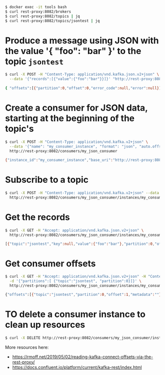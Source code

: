 ```bash
$ docker exec -it tools bash
$ curl rest-proxy:8082/brokers
$ curl rest-proxy:8082/topics | jq
$ curl rest-proxy:8082/topics/jsontest | jq
```


# Produce a message using JSON with the value '{ "foo": "bar" }' to the topic `jsontest`

```bash
$ curl -X POST -H "Content-Type: application/vnd.kafka.json.v2+json" \
  --data '{"records":[{"value":{"foo":"bar"}}]}' "http://rest-proxy:8082/topics/jsontest"
  
{ "offsets":[{"partition":0,"offset":0,"error_code":null,"error":null}],"key_schema_id":null,"value_schema_id":null }
```

# Create a consumer for JSON data, starting at the beginning of the topic's
```bash
$ curl -X POST -H "Content-Type: application/vnd.kafka.v2+json" \
  --data '{"name": "my_consumer_instance", "format": "json", "auto.offset.reset": "earliest"}' \
  http://rest-proxy:8082/consumers/my_json_consumer
  
{"instance_id":"my_consumer_instance","base_uri":"http://rest-proxy:8082/consumers/my_json_consumer/instances/my_consumer_instance"}   
```

# Subscribe to a topic
```bash
$ curl -X POST -H "Content-Type: application/vnd.kafka.v2+json" --data '{"topics":["jsontest"]}' \
  http://rest-proxy:8082/consumers/my_json_consumer/instances/my_consumer_instance/subscription

```

# Get the records
```bash
$ curl -X GET -H "Accept: application/vnd.kafka.json.v2+json" \
  http://rest-proxy:8082/consumers/my_json_consumer/instances/my_consumer_instance/records

[{"topic":"jsontest","key":null,"value":{"foo":"bar"},"partition":0,"offset":0}]
```

# Get consumer offsets

```bash
$ curl -X GET -H "Accept: application/vnd.kafka.json.v2+json" -H "Content-Type: application/vnd.kafka.v2+json"  \
  -d '{"partitions":[ {"topic":"jsontest", "partition":0}]}' \
  http://rest-proxy:8082/consumers/my_json_consumer/instances/my_consumer_instance/offsets

{"offsets":[{"topic":"jsontest","partition":0,"offset":1,"metadata":""}]}
```

# TO delete a consumer instance to clean up resources

```bash
$ curl -X DELETE http://rest-proxy:8082/consumers/my_json_consumer/instances/my_consumer_instance
```


More resources here:
* https://rmoff.net/2019/05/02/reading-kafka-connect-offsets-via-the-rest-proxy/
* https://docs.confluent.io/platform/current/kafka-rest/index.html
